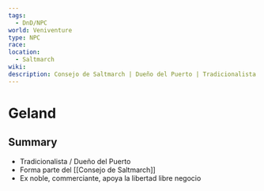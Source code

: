 ```yaml
---
tags:
  - DnD/NPC
world: Veniventure
type: NPC
race: 
location:
  - Saltmarch
wiki: 
description: Consejo de Saltmarch | Dueño del Puerto | Tradicionalista
---
```


# Geland

## Summary

- Tradicionalista / Dueño del Puerto
- Forma parte del [[Consejo de Saltmarch]]
- Ex noble, commerciante, apoya la libertad libre negocio
